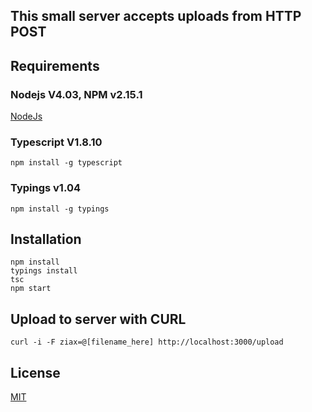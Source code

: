 ## This small server accepts uploads from HTTP POST

## Requirements

### Nodejs V4.03, NPM v2.15.1
[NodeJs](http://www.nodejs.org)

### Typescript V1.8.10
```
npm install -g typescript
```
### Typings v1.04
```
npm install -g typings
```

## Installation
```
npm install
typings install
tsc
npm start
```


## Upload to server with CURL

```
curl -i -F ziax=@[filename_here] http://localhost:3000/upload

```

## License

[MIT](LICENSE)